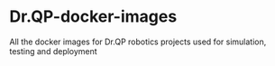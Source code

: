 # Dr.QP-docker-images
All the docker images for Dr.QP robotics projects used for simulation, testing and deployment
